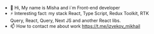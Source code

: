 - 👋 Hi, My name is Misha and i`m Front-end developer
- ⚡ Interesting fact: my stack React, Type Script, Redux Toolkit, RTK Query, React, Query, Next JS and another React libs. 
- 📫 How to contact me about work https://t.me/izvekov_mikhail
<!---
m1k3mike/m1k3mike is a ✨ special ✨ repository because its `README.md` (this file) appears on your GitHub profile.
You can click the Preview link to take a look at your changes.
--->
